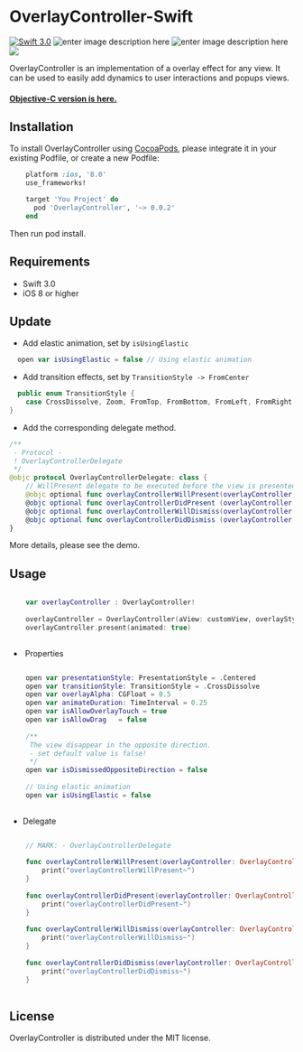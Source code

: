 # OverlayController-Swift
[![Swift 3.0](https://img.shields.io/badge/Swift-3.0-orange.svg?style=flat)](https://developer.apple.com/swift/)
![enter image description here](https://img.shields.io/badge/pod-v0.0.1-brightgreen.svg)
![enter image description here](https://img.shields.io/badge/platform-iOS%208.0%2B-ff69b5152950834.svg) 
<a href="https://github.com/snail-z/OverlayController-Swift/blob/master/LICENSE"><img src="https://img.shields.io/badge/license-MIT-green.svg?style=flat"></a>
  
OverlayController is an implementation of a overlay effect for any view. It can be used to easily add dynamics to user interactions and popups views.

#### [Objective-C version is here.](https://github.com/snail-z/SnailQuickMaskPopups.git)

## Installation
To install OverlayController using [CocoaPods](https://cocoapods.org "CocoaPods" ), please integrate it in your existing Podfile, or create a new Podfile:

```ruby
    platform :ios, '8.0'
    use_frameworks!

    target 'You Project' do
      pod 'OverlayController', '~> 0.0.2'
    end
```
Then run pod install.

## Requirements

*  Swift 3.0
*  iOS 8 or higher

## Update
* Add elastic animation, set by `isUsingElastic`
```swift
  open var isUsingElastic = false // Using elastic animation
```
* Add transition effects, set by `TransitionStyle -> FromCenter`
```swift
  public enum TransitionStyle {
    case CrossDissolve, Zoom, FromTop, FromBottom, FromLeft, FromRight, FromCenter
}
```
* Add the corresponding delegate method.
```swift
/**
 - Protocol -
 ! OverlayControllerDelegate
 */
@objc protocol OverlayControllerDelegate: class {
    // WillPresent delegate to be executed before the view is presented.
    @objc optional func overlayControllerWillPresent(overlayController: OverlayController)
    @objc optional func overlayControllerDidPresent (overlayController: OverlayController)
    @objc optional func overlayControllerWillDismiss(overlayController: OverlayController)
    @objc optional func overlayControllerDidDismiss (overlayController: OverlayController)
}
```
More details, please see the demo.
  
## Usage

``` swift

    var overlayController : OverlayController!
    
    overlayController = OverlayController(aView: customView, overlayStyle: .BlackTranslucent)
    overlayController.present(animated: true)
    
 ``` 
*  Properties
``` swift

    open var presentationStyle: PresentationStyle = .Centered
    open var transitionStyle: TransitionStyle = .CrossDissolve
    open var overlayAlpha: CGFloat = 0.5
    open var animateDuration: TimeInterval = 0.25
    open var isAllowOverlayTouch = true
    open var isAllowDrag   = false
    
    /**
     The view disappear in the opposite direction.
     - set default value is false!
     */
    open var isDismissedOppositeDirection = false
    
    // Using elastic animation
    open var isUsingElastic = false 
    
 ```
*  Delegate
``` swift

    // MARK: - OverlayControllerDelegate
    
    func overlayControllerWillPresent(overlayController: OverlayController) {
        print("overlayControllerWillPresent~")
    }
    
    func overlayControllerDidPresent(overlayController: OverlayController) {
        print("overlayControllerDidPresent~")
    }
    
    func overlayControllerWillDismiss(overlayController: OverlayController) {
        print("overlayControllerWillDismiss~")
    }
    
    func overlayControllerDidDismiss(overlayController: OverlayController) {
        print("overlayControllerDidDismiss~")
    }
    
 ```
 
## License

OverlayController is distributed under the MIT license.
